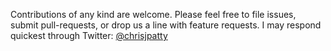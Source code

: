 Contributions of any kind are welcome. Please feel free to file issues, submit pull-requests, or drop us a line with feature requests.
I may respond quickest through Twitter: [@chrisjpatty](https://www.twitter.com/chrisjpatty)

